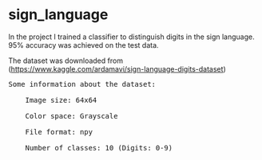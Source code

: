 # sign_language

In the project I trained a classifier to distinguish digits in the sign language. 
95% accuracy was achieved on the test data.

The dataset was downloaded from (https://www.kaggle.com/ardamavi/sign-language-digits-dataset)
<pre>
Some information about the dataset:<br/>
    Image size: 64x64<br/>
    Color space: Grayscale<br/>
    File format: npy<br/>
    Number of classes: 10 (Digits: 0-9)<br/>
<pre>
